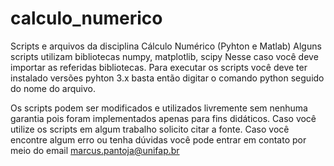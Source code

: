 # calculo_numerico
Scripts e arquivos da disciplina Cálculo Numérico (Pyhton e Matlab)
Alguns scripts utilizam bibliotecas numpy, matplotlib, scipy
Nesse caso você deve importar as referidas bibliotecas. 
Para executar os scripts você deve ter instalado versões pyhton 3.x 
basta então digitar o comando python seguido do nome do arquivo.

Os scripts podem ser modificados e utilizados livremente sem nenhuma garantia pois foram implementados apenas para fins didáticos.
Caso você utilize os scripts em algum trabalho solicito citar a fonte.
Caso você encontre algum erro ou tenha dúvidas você pode entrar em contato por meio do email marcus.pantoja@unifap.br
